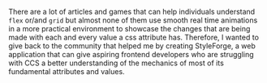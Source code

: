 There are a lot of articles and games that can help individuals understand <code>flex</code> or/and <code>grid</code> but almost none of them use smooth real time animations in a more practical environment to showcase the changes that are being made with each and every value a css attribute has. Therefore, I wanted to give back to the community that helped me by creating StyleForge, a web application that can give aspiring frontend developers who are struggling with CCS a better understanding of the mechanics of most of its fundamental attributes and values. 
